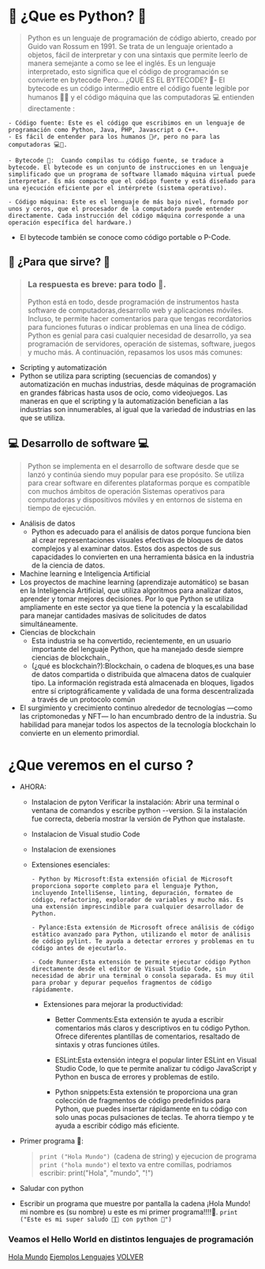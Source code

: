 # 🐍 ¿Que es Python? 🐍

> Python es un lenguaje de programación de código abierto, creado por Guido van Rossum en 1991. Se trata de un lenguaje orientado a objetos, fácil de interpretar y con una sintaxis que permite leerlo de manera semejante a como se lee el inglés. Es un lenguaje interpretado, esto significa que el código de programación se convierte en bytecode
> Pero... ¿QUE ES EL BYTECODE? 🧐- El bytecode es un código intermedio entre el código fuente legible por humanos 🧙‍♂️ y el código máquina que las computadoras 💻 entienden directamente :

    - Código fuente: Este es el código que escribimos en un lenguaje de programación como Python, Java, PHP, Javascript o C++.
    - Es fácil de entender para los humanos 🧙‍♂️, pero no para las computadoras 💻🧐.

    - Bytecode 🤯:  Cuando compilas tu código fuente, se traduce a bytecode. El bytecode es un conjunto de instrucciones en un lenguaje simplificado que un programa de software llamado máquina virtual puede interpretar. Es más compacto que el código fuente y está diseñado para una ejecución eficiente por el intérprete (sistema operativo).

    - Código máquina: Este es el lenguaje de más bajo nivel, formado por unos y ceros, que el procesador de la computadora puede entender directamente. Cada instrucción del código máquina corresponde a una operación específica del hardware.)

- El bytecode también se conoce como código portable o P-Code.

## 🤔 ¿Para que sirve? 🤔

> ### La respuesta es breve: para todo 🦸.
>
> Python está en todo, desde programación de instrumentos hasta software de computadoras,desarrollo web y aplicaciones móviles. Incluso, te permite hacer comentarios para que tengas recordatorios para funciones futuras o indicar problemas en una línea de código. Python es genial para casi cualquier necesidad de desarrollo, ya sea programación de servidores, operación de sistemas, software, juegos y mucho más. A continuación, repasamos los usos más comunes:

- Scripting y automatización
- Python se utiliza para scripting (secuencias de comandos) y automatización en muchas industrias, desde máquinas de programación en grandes fábricas hasta usos de ocio, como videojuegos. Las maneras en que el scripting y la automatización benefician a las industrias son innumerables, al igual que la variedad de industrias en las que se utiliza.

## 💻 Desarrollo de software 💻

> Python se implementa en el desarrollo de software desde que se lanzó y continúa siendo muy popular para ese propósito.
> Se utiliza para crear software en diferentes plataformas porque es compatible con muchos ámbitos de operación
> Sistemas operativos para computadoras y dispositivos móviles y en entornos de sistema en tiempo de ejecución.

- Análisis de datos
  - Python es adecuado para el análisis de datos porque funciona bien al crear representaciones visuales efectivas de bloques de datos complejos y al examinar datos. Estos dos aspectos de sus capacidades lo convierten en una herramienta básica en la industria de la ciencia de datos.
- Machine learning e Inteligencia Artificial
- Los proyectos de machine learning (aprendizaje automático) se basan en la Inteligencia Artificial, que utiliza algoritmos para analizar datos, aprender y tomar mejores decisiones. Por lo que Python se utiliza ampliamente en este sector ya que tiene la potencia y la escalabilidad para manejar cantidades masivas de solicitudes de datos simultáneamente.
- Ciencias de blockchain
  - Esta industria se ha convertido, recientemente, en un usuario importante del lenguaje Python, que ha manejado desde siempre ciencias de blockchain.,
  - (¿qué es blockchain?):Blockchain, o cadena de bloques,es una base de datos compartida o distribuida que almacena datos de cualquier tipo. La información registrada está almacenada en bloques, ligados entre sí criptográficamente y validada de una forma descentralizada a través de un protocolo común
- El surgimiento y crecimiento continuo alrededor de tecnologías —como las criptomonedas y NFT— lo han encumbrado dentro de la industria. Su habilidad para manejar todos los aspectos de la tecnología blockchain lo convierte en un elemento primordial.

# ¿Que veremos en el curso ?

- AHORA:

  - Instalacion de pyton
    Verificar la instalación: Abrir una terminal o ventana de comandos y escribe python --version. Si la instalación fue correcta, debería mostrar la versión de Python que instalaste.

  - Instalacion de Visual studio Code
  - Instalacion de exensiones
  - Extensiones esenciales:

        - Python by Microsoft:Esta extensión oficial de Microsoft proporciona soporte completo para el lenguaje Python, incluyendo IntelliSense, linting, depuración, formateo de código, refactoring, explorador de variables y mucho más. Es una extensión imprescindible para cualquier desarrollador de Python.

        - Pylance:Esta extensión de Microsoft ofrece análisis de código estático avanzado para Python, utilizando el motor de análisis de código pylint. Te ayuda a detectar errores y problemas en tu código antes de ejecutarlo.

        - Code Runner:Esta extensión te permite ejecutar código Python directamente desde el editor de Visual Studio Code, sin necesidad de abrir una terminal o consola separada. Es muy útil para probar y depurar pequeños fragmentos de código rápidamente.

    - Extensiones para mejorar la productividad:

      - Better Comments:Esta extensión te ayuda a escribir comentarios más claros y descriptivos en tu código Python. Ofrece diferentes plantillas de comentarios, resaltado de sintaxis y otras funciones útiles.

      - ESLint:Esta extensión integra el popular linter ESLint en Visual Studio Code, lo que te permite analizar tu código JavaScript y Python en busca de errores y problemas de estilo.

      - Python snippets:Esta extensión te proporciona una gran colección de fragmentos de código predefinidos para Python, que puedes insertar rápidamente en tu código con solo unas pocas pulsaciones de teclas. Te ahorra tiempo y te ayuda a escribir código más eficiente.

- Primer programa 👶:

  > `print ("Hola Mundo") `(cadena de string) y ejecucion de programa
  > `print ("hola mundo")`
  > el texto va entre comillas, podriamos escribir:
  > print("Hola", "mundo", "!")

- Saludar con python
- Escribir un programa que muestre por pantalla la cadena ¡Hola Mundo! mi nombre es (su nombre) u este es mi primer programa!!!!🚀. `print ("Este es mi super saludo 🖐🏻 con python 🐍")`

### Veamos el Hello World en distintos lenguajes de programación

[Hola Mundo](https://youtube.com/shorts/WBdNh8ZVNbc?si=OimcFIhgMS1QeoG9)
[Ejemplos Lenguajes](1.a-EjemplosLenguajes.md)
[VOLVER](/readme.md)
